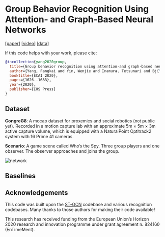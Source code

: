 # Group Behavior Recognition Using Attention- and Graph-Based Neural Networks

[[paper](https://ebooks.iospress.nl/volumearticle/55068)] [[video](https://underline.io/lecture/1953-group-behavior-recognition-using-attention--and-graph-based-neural-networks
)] [[data](https://sites.google.com/view/congreg8/home#h.p_FqKt0M9-taTN)]

If this code helps with your work, please cite:

```bibtex
@incollection{yang2020group,
  title={Group behavior recognition using attention-and graph-based neural networks},
  author={Yang, Fangkai and Yin, Wenjie and Inamura, Tetsunari and Bj{\"o}rkman, M{\aa}rten and Peters, Christopher},
  booktitle={ECAI 2020},
  pages={1626--1633},
  year={2020},
  publisher={IOS Press}
}
```

## Dataset

**CongreG8**: A mocap dataset for proxemics and social robotics (not public yet). Recorded in a motion capture lab with an approximate 5m × 5m × 3m active capture volume, which is equipped with a NaturalPoint Optitrack2 system with 16 Prime 41 cameras.

**Scenario**: A game scene called Who’s the Spy. Three group players and one observer. The observer approaches and joins the group. 

![network](https://github.com/YIN95/Group-Behavior-Recognition/blob/master/media/image1.png "network")

## Baselines

## Acknowledgements

This code was built upon the [ST-GCN](https://github.com/yysijie/st-gcn) codebase and various recognition codebases. Many thanks to those authors for making their code available!

This research has received funding from the European Union‘s Horizon 2020 research and innovation programme under grant agreement n. 824160 (EnTimeMent).

